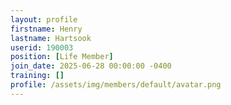 ```yaml
---
layout: profile
firstname: Henry
lastname: Hartsook
userid: 190003
position: [Life Member]
join_date: 2025-06-28 00:00:00 -0400
training: []
profile: /assets/img/members/default/avatar.png
---
```

